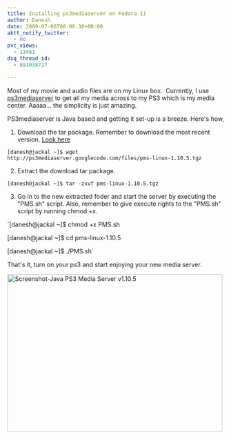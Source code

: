 ```yaml
---
title: Installing ps3mediaserver on Fedora 11
author: Danesh
date: 2009-07-06T00:00:36+00:00
aktt_notify_twitter:
  - no
pvc_views:
  - 13461
dsq_thread_id:
  - 891038727

---
```

Most of my movie and audio files are on my Linux box.  Currently, I use [ps3mediaserver][1] to get all my media across to my PS3 which is my media center. Aaaaa... the simplicity is just amazing.

PS3mediaserver is Java based and getting it set-up is a breeze. Here's how,

1. Download the tar package. Remember to download the most recent version. [Look here][2]

`[danesh@jackal ~]$ wget http://ps3mediaserver.googlecode.com/files/pms-linux-1.10.5.tgz`

2. Extract the download tar package.

`[danesh@jackal ~]$ tar -zxvf pms-linux-1.10.5.tgz`

3. Go in to the new extracted foder and start the server by executing the "PMS.sh" script. Also, remember to give execute rights to the "PMS.sh" script by running chmod +x.

`[danesh@jackal ~]$ chmod +x PMS.sh</p>
<p>[danesh@jackal ~]$ cd pms-linux-1.10.5</p>
<p>[danesh@jackal ~]$ ./PMS.sh`

That's it, turn on your ps3 and start enjoying your new media server.

[<img loading="lazy" class="alignnone size-medium wp-image-1597" title="Screenshot-Java PS3 Media Server v1.10.5" src="/wp-content/uploads/2009/07/Screenshot-Java-PS3-Media-Server-v1.10.5-499x365.png" alt="Screenshot-Java PS3 Media Server v1.10.5" width="499" height="365" srcset="/wp-content/uploads/2009/07/Screenshot-Java-PS3-Media-Server-v1.10.5-499x365.png 499w, /wp-content/uploads/2009/07/Screenshot-Java-PS3-Media-Server-v1.10.5.png 994w" sizes="(max-width: 499px) 100vw, 499px" />][3]

 [1]: http://code.google.com/p/ps3mediaserver/
 [2]: http://code.google.com/p/ps3mediaserver/downloads/list
 [3]: /wp-content/uploads/2009/07/Screenshot-Java-PS3-Media-Server-v1.10.5.png